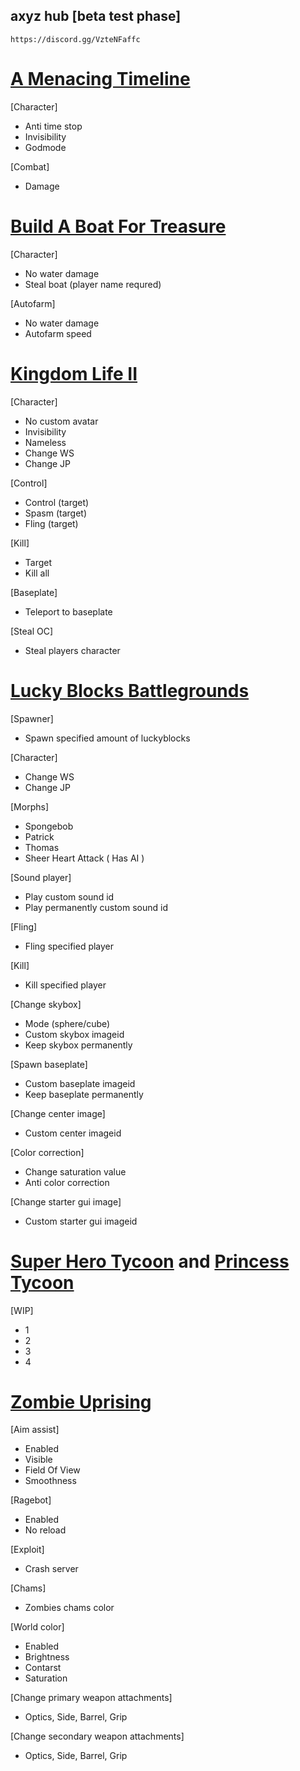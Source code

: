 ## **axyz hub [beta test phase]**
```
https://discord.gg/VzteNFaffc
```

# [A Menacing Timeline](https://www.roblox.com/games/6099256669/)

[Character]
  * Anti time stop
  * Invisibility
  * Godmode

[Combat]
  * Damage


# [Build A Boat For Treasure](https://www.roblox.com/games/537413528/)

[Character]
  * No water damage
  * Steal boat (player name requred)

[Autofarm]
  * No water damage
  * Autofarm speed



# [Kingdom Life II](https://www.roblox.com/games/85697719/)

[Character]
  * No custom avatar
  * Invisibility
  * Nameless
  * Change WS
  * Change JP

[Control]
  * Control (target)
  * Spasm (target)
  * Fling (target)

[Kill]
  * Target
  * Kill all
 
[Baseplate]
  * Teleport to baseplate

[Steal OC]
  * Steal players character

# [Lucky Blocks Battlegrounds](https://www.roblox.com/games/662417684/)

[Spawner]
  * Spawn specified amount of luckyblocks

[Character]
  * Change WS
  * Change JP
    
[Morphs]
  * Spongebob
  * Patrick
  * Thomas
  * Sheer Heart Attack ( Has AI )

[Sound player]
  * Play custom sound id
  * Play permanently custom sound id
    
[Fling]
  * Fling specified player
  
[Kill]
  * Kill specified player
  
[Change skybox]
  * Mode (sphere/cube)
  * Custom skybox imageid
  * Keep skybox permanently

[Spawn baseplate]
  * Custom baseplate imageid
  * Keep baseplate permanently

[Change center image]
  * Custom center imageid
 
[Color correction]
  * Change saturation value
  * Anti color correction
  
[Change starter gui image]
  * Custom starter gui imageid
  
  
  
  
  
  
# [Super Hero Tycoon](https://www.roblox.com/games/574407221/) and [Princess Tycoon](https://www.roblox.com/games/3804735158/)

[WIP]
* 1
* 2
* 3
* 4

# [Zombie Uprising](https://www.roblox.com/games/4972091010/)

[Aim assist]
* Enabled
* Visible
* Field Of View
* Smoothness

[Ragebot]
* Enabled
* No reload

[Exploit]
* Crash server

[Chams]
* Zombies chams color

[World color]
* Enabled
* Brightness
* Contarst
* Saturation

[Change primary weapon attachments]
* Optics, Side, Barrel, Grip

[Change secondary weapon attachments]
* Optics, Side, Barrel, Grip
